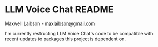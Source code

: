 # LLM Voice Chat README

Maxwell Laibson - [maxlaibson@gmail.com](mailto:maxlaibson@gmail.com)

I'm currently restructing LLM Voice Chat's code to be compatible with recent updates to packages this project is dependent on.
